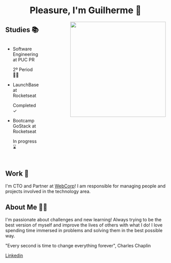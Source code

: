 <div>
  <h1 align="center">Pleasure, I'm Guilherme 👋 
    <!-- <a href="https://www.linkedin.com/in/guilherme-illescas/">
      <img 
        style="display: flex; align-items: center; justify-content: center; height: 30px; margin-left: 24px;" 
        src="https://webcorp.com.br/linkedin.png">
    </a> -->
  </h1>

  <img width="300" position="absolute" align="right" src="https://webcorp.com.br/man-coding.png" >

  <h2>Studies 📚</h2>
  <div style="display: grid; grid-template-columns: 1fr 1fr">
    <ul>
      <li>Software Engineering at PUC PR</li>
      <p>2º Period 🚶🏼</p>
      <li>LaunchBase at Rocketseat</li>
      <p>Completed ✓</p>
      <li>Bootcamp GoStack at Rocketseat</li>
      <p>In progress ⌛️</p>
    </ul>
  </div>

  <h2>Work 💼</h2>
  <p>I'm CTO and Partner at <a href="https://webcorp.com.br">WebCorp</a>! I am responsible for managing people and projects involved in the technology area.</p>

  <h2>About Me 🤙🏼</h2>
  <p>I'm passionate about challenges and new learning! Always trying to be the best version of myself and improve the lives of others with what I do!
  I love spending time immersed in problems and solving them in the best possible way.

  "Every second is time to change everything forever", Charles Chaplin</p>

  <a href="https://www.linkedin.com/in/guilherme-illescas/" target="_blank">Linkedin</a>
</div>
